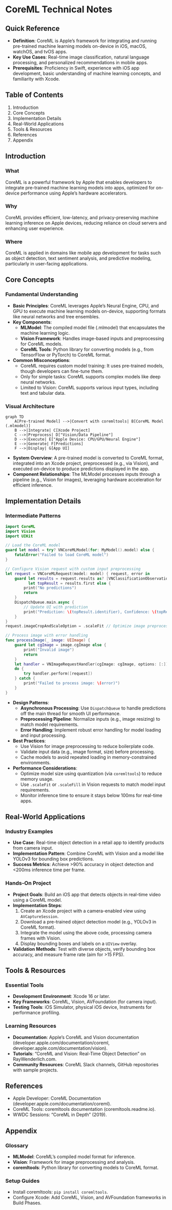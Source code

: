 # CoreML Technical Notes
<!-- A rectangular image depicting an intermediate CoreML workflow, showcasing an iOS app interface with a machine learning model processing pipeline, including a neural network diagram, data preprocessing steps, and integration with Vision framework, with arrows illustrating data flow from input to prediction output on an Apple device. -->

## Quick Reference
- **Definition**: CoreML is Apple’s framework for integrating and running pre-trained machine learning models on-device in iOS, macOS, watchOS, and tvOS apps.
- **Key Use Cases**: Real-time image classification, natural language processing, and personalized recommendations in mobile apps.
- **Prerequisites**: Proficiency in Swift, experience with iOS app development, basic understanding of machine learning concepts, and familiarity with Xcode.

## Table of Contents
1. Introduction
2. Core Concepts
3. Implementation Details
4. Real-World Applications
5. Tools & Resources
6. References
7. Appendix

## Introduction
### What
CoreML is a powerful framework by Apple that enables developers to integrate pre-trained machine learning models into apps, optimized for on-device performance using Apple’s hardware accelerators.

### Why
CoreML provides efficient, low-latency, and privacy-preserving machine learning inference on Apple devices, reducing reliance on cloud servers and enhancing user experience.

### Where
CoreML is applied in domains like mobile app development for tasks such as object detection, text sentiment analysis, and predictive modeling, particularly in user-facing applications.

## Core Concepts
### Fundamental Understanding
- **Basic Principles**: CoreML leverages Apple’s Neural Engine, CPU, and GPU to execute machine learning models on-device, supporting formats like neural networks and tree ensembles.
- **Key Components**:
  - **MLModel**: The compiled model file (.mlmodel) that encapsulates the machine learning logic.
  - **Vision Framework**: Handles image-based inputs and preprocessing for CoreML models.
  - **CoreML Tools**: Python library for converting models (e.g., from TensorFlow or PyTorch) to CoreML format.
- **Common Misconceptions**:
  - CoreML requires custom model training: It uses pre-trained models, though developers can fine-tune them.
  - Only for simple tasks: CoreML supports complex models like deep neural networks.
  - Limited to Vision: CoreML supports various input types, including text and tabular data.

### Visual Architecture
```mermaid
graph TD
    A[Pre-trained Model] -->|Convert with coremltools| B[CoreML Model (.mlmodel)]
    B -->|Integrate| C[Xcode Project]
    C -->|Preprocess| D["Vision/Data Pipeline"]
    D -->|Execute| E["Apple Device: CPU/GPU/Neural Engine"]
    E -->|Generate| F[Predictions]
    F -->|Display| G[App UI]
```
- **System Overview**: A pre-trained model is converted to CoreML format, integrated into an Xcode project, preprocessed (e.g., via Vision), and executed on-device to produce predictions displayed in the app.
- **Component Relationships**: The MLModel processes inputs through a pipeline (e.g., Vision for images), leveraging hardware acceleration for efficient inference.

## Implementation Details
### Intermediate Patterns
```swift
import CoreML
import Vision
import UIKit

// Load the CoreML model
guard let model = try? VNCoreMLModel(for: MyModel().model) else {
    fatalError("Failed to load CoreML model")
}

// Configure Vision request with custom input preprocessing
let request = VNCoreMLRequest(model: model) { request, error in
    guard let results = request.results as? [VNClassificationObservation],
          let topResult = results.first else {
        print("No predictions")
        return
    }
    DispatchQueue.main.async {
        // Update UI with prediction
        print("Prediction: \(topResult.identifier), Confidence: \(topResult.confidence)")
    }
}
request.imageCropAndScaleOption = .scaleFit // Optimize image preprocessing

// Process image with error handling
func processImage(_ image: UIImage) {
    guard let cgImage = image.cgImage else {
        print("Invalid image")
        return
    }
    let handler = VNImageRequestHandler(cgImage: cgImage, options: [:])
    do {
        try handler.perform([request])
    } catch {
        print("Failed to process image: \(error)")
    }
}
```
- **Design Patterns**:
  - **Asynchronous Processing**: Use `DispatchQueue` to handle predictions off the main thread for smooth UI performance.
  - **Preprocessing Pipeline**: Normalize inputs (e.g., image resizing) to match model requirements.
  - **Error Handling**: Implement robust error handling for model loading and input processing.
- **Best Practices**:
  - Use Vision for image preprocessing to reduce boilerplate code.
  - Validate input data (e.g., image format, size) before processing.
  - Cache models to avoid repeated loading in memory-constrained environments.
- **Performance Considerations**:
  - Optimize model size using quantization (via `coremltools`) to reduce memory usage.
  - Use `.scaleFit` or `.scaleFill` in Vision requests to match model input requirements.
  - Monitor inference time to ensure it stays below 100ms for real-time apps.

## Real-World Applications
### Industry Examples
- **Use Case**: Real-time object detection in a retail app to identify products from camera input.
- **Implementation Pattern**: Combine CoreML with Vision and a model like YOLOv3 for bounding box predictions.
- **Success Metrics**: Achieve >90% accuracy in object detection and <200ms inference time per frame.

### Hands-On Project
- **Project Goals**: Build an iOS app that detects objects in real-time video using a CoreML model.
- **Implementation Steps**:
  1. Create an Xcode project with a camera-enabled view using `AVCaptureSession`.
  2. Download a pre-trained object detection model (e.g., YOLOv3 in CoreML format).
  3. Integrate the model using the above code, processing camera frames with Vision.
  4. Display bounding boxes and labels on a `UIView` overlay.
- **Validation Methods**: Test with diverse objects, verify bounding box accuracy, and measure frame rate (aim for >15 FPS).

## Tools & Resources
### Essential Tools
- **Development Environment**: Xcode 16 or later.
- **Key Frameworks**: CoreML, Vision, AVFoundation (for camera input).
- **Testing Tools**: iOS Simulator, physical iOS device, Instruments for performance profiling.

### Learning Resources
- **Documentation**: Apple’s CoreML and Vision documentation (developer.apple.com/documentation/coreml, developer.apple.com/documentation/vision).
- **Tutorials**: “CoreML and Vision: Real-Time Object Detection” on RayWenderlich.com.
- **Community Resources**: CoreML Slack channels, GitHub repositories with sample projects.

## References
- Apple Developer: CoreML Documentation (developer.apple.com/documentation/coreml).
- CoreML Tools: coremltools documentation (coremltools.readme.io).
- WWDC Sessions: “CoreML in Depth” (2019).

## Appendix
### Glossary
- **MLModel**: CoreML’s compiled model format for inference.
- **Vision**: Framework for image preprocessing and analysis.
- **coremltools**: Python library for converting models to CoreML format.

### Setup Guides
- Install coremltools: `pip install coremltools`.
- Configure Xcode: Add CoreML, Vision, and AVFoundation frameworks in Build Phases.